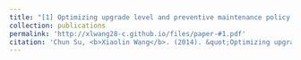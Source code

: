 ```yaml
---
title: "[1] Optimizing upgrade level and preventive maintenance policy for second-hand products sold with warranty"
collection: publications
permalink: 'http://xlwang28-c.github.io/files/paper-#1.pdf'
citation: 'Chun Su, <b>Xiaolin Wang</b>. (2014). &quot;Optimizing upgrade level and preventive maintenance policy for second-hand products sold with warranty.&quot; <i>Journal of Risk and Reliability</i>. 228(5), 518-528.'
---
```


